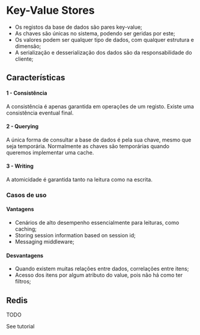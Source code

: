 # Key-Value Stores

- Os registos da base de dados são pares key-value;
- As chaves são únicas no sistema, podendo ser geridas por este;
- Os valores podem ser qualquer tipo de dados, com qualquer estrutura e dimensão;
- A serialização e desserialização dos dados são da responsabilidade do cliente;

## Características

#### 1 - Consistência

A consistência é apenas garantida em operações de um registo. Existe uma consistência eventual final.

#### 2 - Querying

A única forma de consultar a base de dados é pela sua chave, mesmo que seja temporária. Normalmente as chaves são temporárias quando queremos implementar uma cache.

#### 3 - Writing

A atomicidade é garantida tanto na leitura como na escrita.

### Casos de uso

#### Vantagens

- Cenários de alto desempenho essencialmente para leituras, como caching;
- Storing session information based on session id;
- Messaging middleware;

#### Desvantagens

- Quando existem muitas relações entre dados, correlações entre itens;
- Acesso dos itens por algum atributo do value, pois não há como ter filtros;

## Redis

TODO

See tutorial